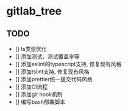 # gitlab_tree

## TODO

-   [] ts类型优化
-   [] 添加测试，测试覆盖率等
-   [] 添加eslint的typescript支持, 修复现有风格
-   [] 添加tslint支持, 修复现有风格
-   [] 添加prettier统一提交代码风格
-   [] 添加CI流程
-   [] 添加git hook机制
-   [] 编写bash部署脚本
